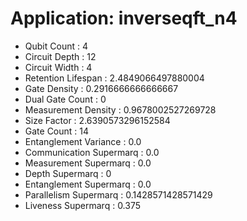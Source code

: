 # Application: inverseqft_n4
- Qubit Count : 4
- Circuit Depth : 12
- Circuit Width : 4
- Retention Lifespan : 2.4849066497880004
- Gate Density : 0.2916666666666667
- Dual Gate Count : 0
- Measurement Density : 0.9678002527269728
- Size Factor : 2.6390573296152584
- Gate Count : 14
- Entanglement Variance : 0.0
- Communication Supermarq : 0.0
- Measurement Supermarq : 0.0
- Depth Supermarq : 0
- Entanglement Supermarq : 0.0
- Parallelism Supermarq : 0.1428571428571429
- Liveness Supermarq : 0.375

